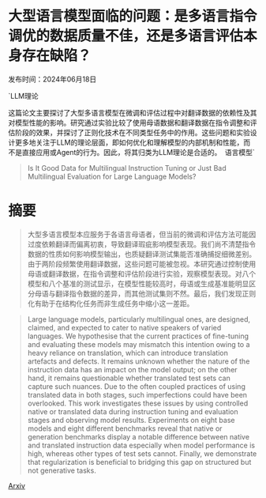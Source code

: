# 大型语言模型面临的问题：是多语言指令调优的数据质量不佳，还是多语言评估本身存在缺陷？

发布时间：2024年06月18日

`LLM理论

这篇论文主要探讨了大型多语言模型在微调和评估过程中对翻译数据的依赖性及其对模型性能的影响。研究通过实验比较了使用母语数据和翻译数据在指令调整和评估阶段的效果，并探讨了正则化技术在不同类型任务中的作用。这些问题和实验设计更多地关注于LLM的理论层面，即如何优化和理解模型的内部机制和性能，而不是直接应用或Agent的行为。因此，将其归类为LLM理论是合适的。` `语言模型`

> Is It Good Data for Multilingual Instruction Tuning or Just Bad Multilingual Evaluation for Large Language Models?

# 摘要

> 大型多语言模型本应服务于各语言母语者，但当前的微调和评估方法可能因过度依赖翻译而偏离初衷，导致翻译瑕疵影响模型表现。我们尚不清楚指令数据的性质如何影响模型输出，也质疑翻译测试集能否准确捕捉细微差别。由于两阶段频繁使用翻译数据，这些问题可能被忽视。本研究通过控制使用母语或翻译数据，在指令调整和评估阶段进行实验，观察模型表现。对八个模型和八个基准的测试显示，在模型性能较高时，母语或生成基准能明显区分母语与翻译指令数据的差异，而其他测试集则不然。最后，我们发现正则化有助于在结构化任务而非生成任务中缩小这一差距。

> Large language models, particularly multilingual ones, are designed, claimed, and expected to cater to native speakers of varied languages. We hypothesise that the current practices of fine-tuning and evaluating these models may mismatch this intention owing to a heavy reliance on translation, which can introduce translation artefacts and defects. It remains unknown whether the nature of the instruction data has an impact on the model output; on the other hand, it remains questionable whether translated test sets can capture such nuances. Due to the often coupled practices of using translated data in both stages, such imperfections could have been overlooked. This work investigates these issues by using controlled native or translated data during instruction tuning and evaluation stages and observing model results. Experiments on eight base models and eight different benchmarks reveal that native or generation benchmarks display a notable difference between native and translated instruction data especially when model performance is high, whereas other types of test sets cannot. Finally, we demonstrate that regularization is beneficial to bridging this gap on structured but not generative tasks.

[Arxiv](https://arxiv.org/abs/2406.12822)